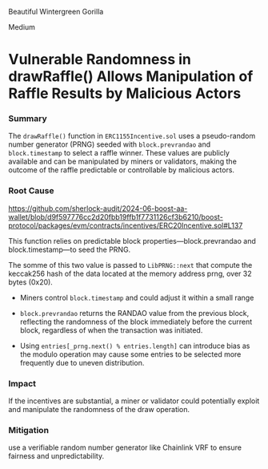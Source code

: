 Beautiful Wintergreen Gorilla

Medium

# Vulnerable Randomness in drawRaffle() Allows Manipulation of Raffle Results by Malicious Actors

### Summary

The `drawRaffle()` function in `ERC1155Incentive.sol` uses a pseudo-random number generator (PRNG) seeded with `block.prevrandao` and `block.timestamp` to select a raffle winner. These values are publicly available and can be manipulated by miners or validators, making the outcome of the raffle predictable or controllable by malicious actors.

### Root Cause

https://github.com/sherlock-audit/2024-06-boost-aa-wallet/blob/d9f597776cc2d20fbb19ffb1f7731126cf3b6210/boost-protocol/packages/evm/contracts/incentives/ERC20Incentive.sol#L137

This function relies on predictable block properties—block.prevrandao and block.timestamp—to seed the PRNG.

The somme of this two value is passed to `LibPRNG::next` that compute the keccak256 hash of  the data located at the memory address prng, over 32 bytes (0x20). 

* Miners control `block.timestamp` and could adjust it within a small range

* `block.prevrandao` returns the RANDAO value from the previous block, reflecting the randomness of the block immediately before the current block, regardless of when the transaction was initiated.

* Using `entries[_prng.next() % entries.length]` can introduce bias  as the modulo operation may cause some entries to be selected more frequently due to uneven distribution.


### Impact

If the incentives are substantial, a miner or validator could potentially exploit and manipulate the randomness of the draw operation.


### Mitigation

use a verifiable random number generator like Chainlink VRF to ensure fairness and unpredictability. 